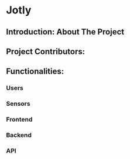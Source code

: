 # Jotly

## Introduction: About The Project

## Project Contributors:

## Functionalities:

### Users

### Sensors

### Frontend

### Backend

### API

